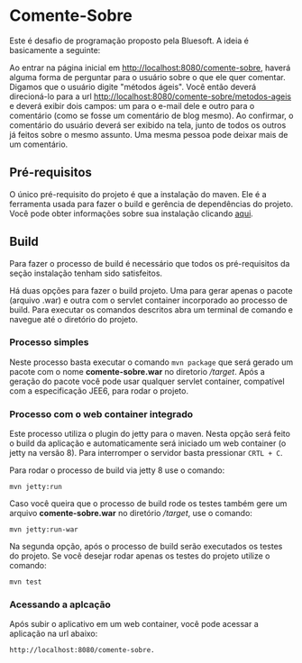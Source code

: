# Comente-Sobre

Este é desafio de programação proposto pela Bluesoft. A ideia é basicamente a seguinte:

Ao entrar na página inicial em [http://localhost:8080/comente-sobre](http://localhost:8080/comente-sobre), haverá alguma forma de perguntar para o usuário sobre o que ele quer comentar. Digamos que o usuário digite "métodos ágeis". Você então deverá direcioná-lo para a url [http://localhost:8080/comente-sobre/metodos-ageis]([http://localhost:8080/comente-sobre/metodos-ageis) e deverá exibir dois campos: um para o e-mail dele e outro para o comentário (como se fosse um comentário de blog mesmo). Ao confirmar, o comentário do usuário deverá ser exibido na tela, junto de todos os outros já feitos sobre o mesmo assunto. Uma mesma pessoa pode deixar mais de um comentário.

## Pré-requisitos

O único pré-requisito do projeto é que a instalação do maven. Ele é a ferramenta usada para fazer o build e gerência de dependências do projeto. Você pode obter informações sobre sua instalação clicando [aqui](http://maven.apache.org/download.cgi#Installation).

## Build

Para fazer o processo de build é necessário que todos os pré-requisitos da seção instalação tenham sido satisfeitos.

Há duas opções para fazer o build projeto. Uma para gerar apenas o pacote (arquivo .war) e outra com o servlet container incorporado ao processo de build. Para executar os comandos descritos abra um terminal de comando e navegue até o diretório do projeto.

### Processo simples

Neste processo basta executar o comando `mvn package` que será gerado um pacote com o nome **comente-sobre.war** no diretorio */target*. Após a geração do pacote você pode usar qualquer servlet container, compatível com a especificação JEE6, para rodar o projeto.

### Processo com o web container integrado

Este processo utiliza o plugin do jetty para o maven. Nesta opção será feito o build da aplicação e automaticamente será iniciado um web container (o jetty na versão 8). Para interromper o servidor basta pressionar `CRTL + C`.

Para rodar o processo de build via jetty 8 use o comando:

    mvn jetty:run

Caso você queira que o processo de build rode os testes também gere um arquivo **comente-sobre.war** no diretório */target*, use o comando:

    mvn jetty:run-war

Na segunda opção, após o processo de build serão executados os testes do projeto. Se você desejar rodar apenas os testes do projeto utilize o comando:

    mvn test

### Acessando a aplcação

Após subir o aplicativo em um web container, você pode acessar a aplicação na url abaixo:

    http://localhost:8080/comente-sobre.
